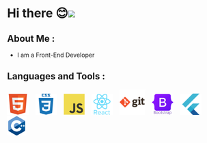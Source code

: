 # Hi there 😊<img src="https://media.giphy.com/media/hvRJCLFzcasrR4ia7z/giphy.gif" width="30px"/>

## About Me :

- I am a Front-End Developer

<h2> Languages and Tools :</h2>

<div>
<img src="https://github.com/devicons/devicon/blob/master/icons/html5/html5-original.svg" title="HTML5" alt="HTML" width="50" height="50"/>&nbsp;&nbsp;&nbsp;
<img src="https://github.com/devicons/devicon/blob/master/icons/css3/css3-plain-wordmark.svg"  title="CSS3" alt="CSS" width="50" height="50"/>&nbsp;&nbsp;&nbsp;
<img src="https://github.com/devicons/devicon/blob/master/icons/javascript/javascript-original.svg" title="JavaScript" alt="JavaScript" width="50" height="50"/>&nbsp;&nbsp;&nbsp;
<img src="https://github.com/devicons/devicon/blob/master/icons/react/react-original-wordmark.svg" title="React" alt="React" width="50" height="50"/>&nbsp;&nbsp;&nbsp;
<img src="https://github.com/devicons/devicon/blob/master/icons/git/git-original-wordmark.svg" title="Git" **alt="Git" width="60" height="60"/>&nbsp;&nbsp;&nbsp;
<img src="https://github.com/devicons/devicon/blob/master/icons/bootstrap/bootstrap-original-wordmark.svg" title="Bootstrap" **alt="Bootstrap" width="50" height="50"/>&nbsp;&nbsp;&nbsp;
<img src="https://github.com/devicons/devicon/blob/master/icons/flutter/flutter-original.svg" title="flutter" **alt="flutter" width="50" height="50"/>&nbsp;&nbsp;&nbsp;
<img src="https://github.com/devicons/devicon/blob/master/icons/cplusplus/cplusplus-original.svg" title="cplusplus" **alt="cplusplus" width="45" height="45"/>

</div>
